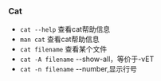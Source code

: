 ### Cat
- ```cat --help```	查看cat帮助信息
- ```man cat```	查看cat帮助信息
- ```cat filename``` 查看某个文件
- ```cat -A filename```	--show-all，等价于-vET
- ```cat -n filename``` --number,显示行号
